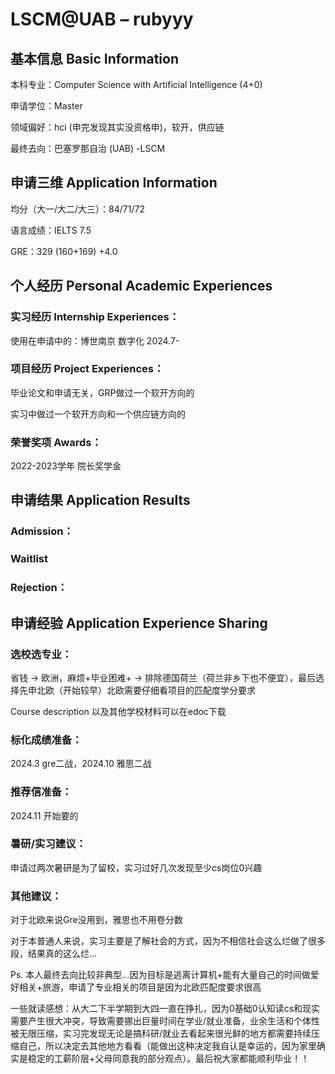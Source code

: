 # LSCM@UAB – rubyyy

## 基本信息 Basic Information

本科专业：Computer Science with Artificial Intelligence (4+0)

申请学位：Master

领域偏好：hci (申完发现其实没资格申)，软开，供应链

最终去向：巴塞罗那自治 (UAB) -LSCM


## 申请三维 Application Information

均分（大一/大二/大三）：84/71/72

语言成绩：IELTS 7.5

GRE：329 (160+169) +4.0


## 个人经历 Personal Academic Experiences

### 实习经历 Internship Experiences：

使用在申请中的：博世南京 数字化 2024.7-

### 项目经历 Project Experiences：

毕业论文和申请无关，GRP做过一个软开方向的

实习中做过一个软开方向和一个供应链方向的

### 荣誉奖项 Awards：

2022-2023学年 院长奖学金

## 申请结果 Application Results

### Admission：

### Waitlist

### Rejection：



## 申请经验 Application Experience Sharing

### 选校选专业：

省钱 -> 欧洲，麻烦+毕业困难+ -> 排除德国荷兰（荷兰非乡下也不便宜），最后选择先申北欧（开始较早）北欧需要仔细看项目的匹配度学分要求

Course description 以及其他学校材料可以在edoc下载

### 标化成绩准备：

2024.3 gre二战，2024.10 雅思二战

### 推荐信准备：

2024.11 开始要的

### 暑研/实习建议：

申请过两次暑研是为了留校，实习过好几次发现至少cs岗位0兴趣

### 其他建议：

对于北欧来说Gre没用到，雅思也不用卷分数

对于本普通人来说，实习主要是了解社会的方式，因为不相信社会这么烂做了很多段，结果真的这么烂…

Ps. 本人最终去向比较非典型…因为目标是逃离计算机+能有大量自己的时间做爱好相关+旅游，申请了专业相关的项目是因为北欧匹配度要求很高

一些就读感想：从大二下半学期到大四一直在挣扎，因为0基础0认知读cs和现实需要产生很大冲突，导致需要挪出巨量时间在学业/就业准备，业余生活和个体性被无限压缩，实习完发现无论是搞科研/就业去看起来很光鲜的地方都需要持续压缩自己，所以决定去其他地方看看（能做出这种决定我自认是幸运的，因为家里确实是稳定的工薪阶层+父母同意我的部分观点）。最后祝大家都能顺利毕业！！